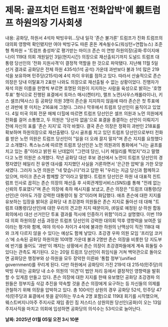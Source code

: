 # **제목: 골프치던 트럼프 '전화압박'에 親트럼프 하원의장 기사회생**

  내용: 공화당, 하원서 4석차 박빙우위…당내 일각 '존슨 불가론' 트럼프가 진화 트럼프의 대의회 영향력 확인됐지만 여야 박빙구도 따른 혼돈 계속될수도(워싱턴=연합뉴스) 조준형 특파원 = '트럼프 충성파'로 평가받는 마이크 존슨 미 연방 하원의장(공화·루이지애나)이 119대 의회 개원일인 3일(현지시간) 의장으로 재선출되기까지 도널드 트럼프 대통령 당선인의 '전화 지원사격'이 결정적 역할을 한 것으로 파악됐다.     지난해 11월 5일 선거 결과로 공화당은 전체 하원 435석(1석 공석) 가운데 과반보다 불과 1석 많은 219석을 보유하며 민주당(215석)에 4석 차이 우위를 점하고 있다.    따라서 산술적으로 존슨 의장은 당내 이탈표가 2표만 나와도 의장으로 재선출될 수 없는 상황이었다.     진행자가 재석 의원 이름을 한명씩 부르면 호명된 의원이 지지하는 사람을 육성으로 밝히는 '호명 투표' 형식으로 진행된 표결에서 토마스 매시(켄터키), 랠프 노먼(사우스캐롤라이나), 키스 셀프(텍사스) 등 공화당 의원 3명이 존슨을 지지하지 않음에 따라 존슨은 첫 투표에선 과반에 못 미치는 216표에 그쳤다.     그러나 막후에서 트럼프 당선인이 움직이고 있었다.     4일 미국 의회 전문 매체 더힐에 따르면 트럼프 당선인은 셀프 의원과 노먼 의원에게 전화를 걸어 소통했고, 두 의원은 '당선자 없음'으로 표결을 종결하는 선언이 이뤄지기 전에 자신의 표를 '존슨 지지'로 각각 바꿨다.     결국 존슨 의장은 정확히 과반인 218표를 확보하며 하원의장으로 재선출됐다.     당시 골프를 치고 있던 트럼프 당선인으로부터 전화를 받은 노먼 의원은 트럼프 당선인이 "일을 더 오래 끌지 말자"며 존슨 지지를 요청했다고 소개했다.     폭스뉴스에 따르면 트럼프 당선인은 노먼 의원과의 통화에서 "나는 골프를 치고 있는 중"이라고 밝힌 뒤 난데없이 "그런데 당신, 니키 헤일리를 찍었지"라고 말했다고 노먼 의원은 소개했다.     작년 공화당 대선 후보 경선에서 노먼이 트럼프 당선인의 경쟁자였던 헤일리 전 유엔 대사를 지지했던 사실을 거론하면서 '은근한 압박'을 가한 모양새였다.     그러자 노먼 의원은 "네 맞습니다"라고 답한 뒤 "우리는 지금 당신과 함께하고 있으며, 마이크 존슨과 함께할 것"이라고 말했다.          트럼프 당선인은 하원 내 대표적 친트럼프 인사로 꼽히는 존슨 의장의 재선출 후 사회관계망서비스(SNS)를 통해 "전례 없는 신뢰의 투표였다"며 존슨 의장에 축하 메시지를 보냈고, 존슨 의장은 "트럼프 대통령(당선인)은 아마도 가장 강력한 대통령이 될 것"이라며 화답했다.     애초 존슨에 대한 지지를 유보하는 입장을 밝혀온 공화당 내 초강경파 의원들은 존슨 지지로 돌아선 데 대해 "트럼프 대통령(당선인)에 대한 우리의 견고한 지지 때문이자, (6일로 예정된 상·하원 합동회의에서) 대선 선거인단 투표 결과를 적시에 인증하기 위함"이라고 설명했다.     이번 119대 의회 하원의장 선출 과정은 트럼프 당선인의 강력한 대의회 막후 영향력을 보여준 일이라는 평가와 함께, 여야 의석수 차이가 4석에 불과한 하원의 난맥상이 직전 118대 때와 크게 다르지 않을 수 있다는 예상도 함께 낳았다.     초강경 우파 의원 모임 '프리덤 코커스'에 소속된 공화당 하원의원 10여명 가운데 불과 2명만 존슨 의장을 비롯한 당 지도부에 반기를 들어도 '과반'이 깨지는 상황에서 존슨 의장이 초강경파들에게 계속 휘둘릴 수 있다는 관측도 제기된다.     오는 20일 트럼프 당선인이 취임식을 거쳐 백악관으로 돌아오면 공화당은 행정부와 상·하원을 모두 장악한 이른바 '통합 정부'(unified government)를 꾸리게 된다.     다만 하원에서 공화당이 가진 219석 대 215석(민주당)의 박빙 우위는 공화당 내 소수 의원의 '이견'이 법안 처리 등에서 결정적인 영향력을 발휘할 수 있게끔 만들고 있다.    존슨 의장에 대한 지지를 한때 유보했던 공화당 초강경파 의원들은 정부지출 삭감 추진을 약속할 것을 존슨 의장에게 요구하는 등 자신들의 의제를 관철하기 위해 의장을 압박하고 있다.    총 100석인 상원의 경우 공화당 52석, 민주당 47석(민주당과 표결에서 뜻을 같이하는 무소속 2명 포함)으로 119대 회기를 시작했으며, 웨스트버지니아주 주지사로 재임 중인 짐 저스티스 상원의원 당선인(공화)이 오는 13일 주지사직을 마치고 의회에 입성하면 공화당의 의석수는 53석으로 늘어난다.

  **날짜: 2025년 01월 05일 오전 3시 10분**